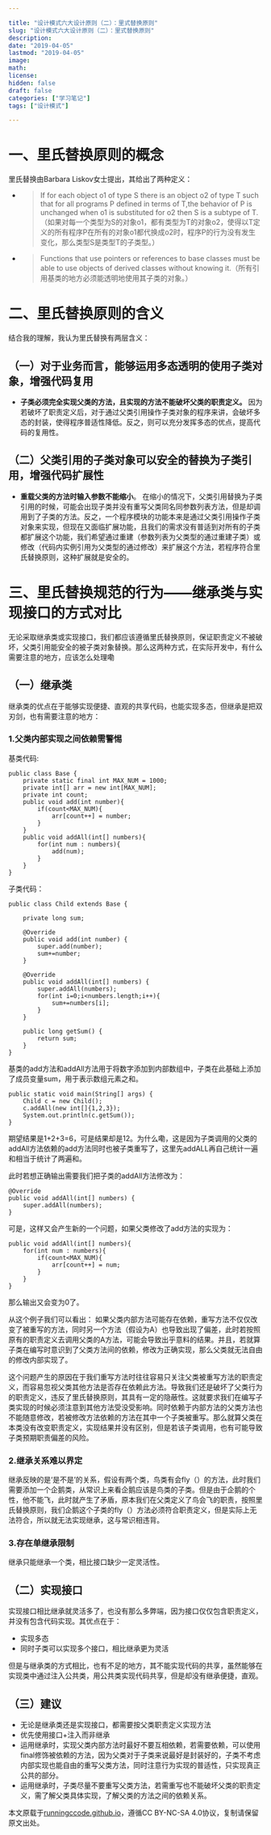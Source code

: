 ```yaml
---

title: "设计模式六大设计原则（二）：里式替换原则"
slug: "设计模式六大设计原则（二）：里式替换原则"
description:
date: "2019-04-05"
lastmod: "2019-04-05"
image:
math:
license:
hidden: false
draft: false
categories: ["学习笔记"]
tags: ["设计模式"]

---
```

# 一、里氏替换原则的概念
里氏替换由Barbara Liskov女士提出，其给出了两种定义：
- > If for each object o1 of type S there is an object o2 of
  type T such that for all programs P defined in terms of T,the behavior of P is unchanged when o1 is substituted for o2 then S is a subtype of T.（如果对每一个类型为S的对象o1，都有类型为T的对象o2，使得以T定义的所有程序P在所有的对象o1都代换成o2时，程序P的行为没有发生变化，那么类型S是类型T的子类型。）

- > Functions that use pointers or references to base classes must be able to use objects of derived classes without knowing it.（所有引用基类的地方必须能透明地使用其子类的对象。）
# 二、里氏替换原则的含义
结合我的理解，我认为里氏替换有两层含义：
## （一）对于业务而言，能够运用多态透明的使用子类对象，增强代码复用
- **子类必须完全实现父类的方法，且实现的方法不能破坏父类的职责定义。**
  因为若破坏了职责定义后，对于通过父类引用操作子类对象的程序来讲，会破坏多态的封装，使得程序普适性降低。反之，则可以充分发挥多态的优点，提高代码的复用性。
## （二）父类引用的子类对象可以安全的替换为子类引用，增强代码扩展性
- **重载父类的方法时输入参数不能缩小**。
  在缩小的情况下，父类引用替换为子类引用的时候，可能会出现子类并没有重写父类同名同参数列表方法，但是却调用到了子类的方法。反之，一个程序模块的功能本来是通过父类引用操作子类对象来实现，但现在又面临扩展功能，且我们的需求没有普适到对所有的子类都扩展这个功能，我们希望通过重建（参数列表为父类型的通过重建子类）或修改（代码内实例引用为父类型的通过修改）来扩展这个方法，若程序符合里氏替换原则，这种扩展就是安全的。
# 三、里氏替换规范的行为——继承类与实现接口的方式对比
无论采取继承类或实现接口，我们都应该遵循里氏替换原则，保证职责定义不被破坏，父类引用能安全的被子类对象替换。那么这两种方式，在实际开发中，有什么需要注意的地方，应该怎么处理嘞
## （一）继承类
继承类的优点在于能够实现便捷、直观的共享代码，也能实现多态，但继承是把双刃剑，也有需要注意的地方：
### 1.父类内部实现之间依赖需警惕
基类代码:

```
public class Base {
    private static final int MAX_NUM = 1000;
    private int[] arr = new int[MAX_NUM];
    private int count;
    public void add(int number){
        if(count<MAX_NUM){
            arr[count++] = number;    
        }
    }
    public void addAll(int[] numbers){
        for(int num : numbers){
            add(num);
        }
    }
}
```
子类代码：
```
public class Child extends Base {
    
    private long sum;

    @Override
    public void add(int number) {
        super.add(number);
        sum+=number;
    }

    @Override
    public void addAll(int[] numbers) {
        super.addAll(numbers);
        for(int i=0;i<numbers.length;i++){
            sum+=numbers[i];
        }
    }
    
    public long getSum() {
        return sum;
    }
}
```
基类的add方法和addAll方法用于将数字添加到内部数组中，子类在此基础上添加了成员变量sum，用于表示数组元素之和。
```
public static void main(String[] args) {
    Child c = new Child();
    c.addAll(new int[]{1,2,3});
    System.out.println(c.getSum());
}
```
期望结果是1+2+3=6，可是结果却是12。为什么嘞，这是因为子类调用的父类的addAll方法依赖的add方法同时也被子类重写了，这里先addALL再自己统计一遍和相当于统计了两遍和。

此时若想正确输出需要我们把子类的addAll方法修改为：
```
@Override
public void addAll(int[] numbers) {
    super.addAll(numbers);
}
```
可是，这样又会产生新的一个问题，如果父类修改了add方法的实现为：
```
public void addAll(int[] numbers){
    for(int num : numbers){
        if(count<MAX_NUM){
            arr[count++] = num;    
        }
    }
}
```
那么输出又会变为0了。

从这个例子我们可以看出：
如果父类内部方法可能存在依赖，重写方法不仅仅改变了被重写的方法，同时另一个方法（假设为A）也导致出现了偏差，此时若按照原有的职责定义去调用父类的A方法，可能会导致出乎意料的结果。并且，若就算子类在编写时意识到了父类方法间的依赖，修改为正确实现，那么父类就无法自由的修改内部实现了。

这个问题产生的原因在于我们重写方法时往往容易只关注父类被重写方法的职责定义，而容易忽视父类其他方法是否存在依赖此方法。导致我们还是破坏了父类行为的职责定义，违反了里氏替换原则，其具有一定的隐蔽性。这就要求我们在编写子类实现的时候必须注意到其他方法受没受影响。同时依赖于内部方法的父类方法也不能随意修改，若被修改方法依赖的方法在其中一个子类被重写。那么就算父类在本类没有改变职责定义，实现结果并没有区别，但是若该子类调用，也有可能导致子类预期职责偏差的风险。
### 2.继承关系难以界定
继承反映的是‘是不是’的关系，假设有两个类，鸟类有会fly（）的方法，此时我们需要添加一个企鹅类，从常识上来看企鹅应该是鸟类的子类。但是由于企鹅的个性，他不能飞，此时就产生了矛盾，原本我们在父类定义了鸟会飞的职责，按照里氏替换原则，我们企鹅这个子类的fly（）方法必须符合职责定义，但是实际上无法符合，所以就无法实现继承，这与常识相违背。
### 3.存在单继承限制
继承只能继承一个类，相比接口缺少一定灵活性。
## （二）实现接口
实现接口相比继承就灵活多了，也没有那么多弊端，因为接口仅仅包含职责定义，并没有包含代码实现。其优点在于：
- 实现多态
- 同时子类可以实现多个接口，相比继承更为灵活

但是与继承类的方式相比，也有不足的地方，其不能实现代码的共享，虽然能够在实现类中通过注入公共类，用公共类实现代码共享，但是却没有继承便捷，直观。
## （三）建议
- 无论是继承类还是实现接口，都需要按父类职责定义实现方法
- 优先使用接口+注入而非继承
- 运用继承时，实现父类内部方法时最好不要互相依赖，若需要依赖，可以使用final修饰被依赖的方法，因为父类对于子类来说最好是封装好的，子类不考虑内部实现也能自由的重写父类方法，同时注意行为实现的普适性，只实现真正公共的部分。
- 运用继承时，子类尽量不要重写父类方法，若需重写也不能破坏父类的职责定义，需了解父类具体实现，了解父类的方法之间的依赖关系。






本文原载于[runningccode.github.io](https://runningccode.github.io)，遵循CC BY-NC-SA 4.0协议，复制请保留原文出处。